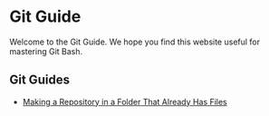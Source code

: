 # Git Guide
Welcome to the Git Guide. We hope you find this website useful for mastering Git Bash.

## Git Guides
- [Making a Repository in a Folder That Already Has Files](https://HeatwaveStudios.github.io/GitGuide/guide1/guide1.md)